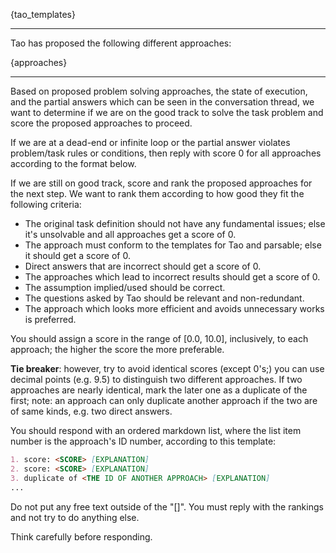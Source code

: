 {tao_templates}

---

Tao has proposed the following different approaches:

{approaches}

---

Based on proposed problem solving approaches, the state of execution, and the partial answers which can be seen in
the conversation thread, we want to determine if we are on the good track to solve the task problem and score 
the proposed approaches to proceed.

If we are at a dead-end or infinite loop or the partial answer violates problem/task rules or conditions, then 
reply with score 0 for all approaches according to the format below.

If we are still on good track, score and rank the proposed approaches for the next step.
We want to rank them according to how good they fit the following criteria:

* The original task definition should not have any fundamental issues; else it's unsolvable and all approaches get a 
  score of 0.
* The approach must conform to the templates for Tao and parsable; else it should get a score of 0.
* Direct answers that are incorrect should get a score of 0.
* The approaches which lead to incorrect results should get a score of 0.
* The assumption implied/used should be correct.
* The questions asked by Tao should be relevant and non-redundant.
* The approach which looks more efficient and avoids unnecessary works is preferred.

You should assign a score in the range of [0.0, 10.0], inclusively, to each approach; the higher the score the more 
preferable.

**Tie breaker**: however, try to avoid identical scores (except 0's;) you can use decimal points (e.g. 9.5) to 
distinguish two different approaches. If two approaches are nearly identical, mark the later one as a duplicate of 
the first; note: an approach can only duplicate another approach if the two are of same kinds, e.g. two direct answers.

You should respond with an ordered markdown list, where the list item number is the approach's ID number, according to 
this template:

```markdown
1. score: <SCORE> [EXPLANATION]
2. score: <SCORE> [EXPLANATION]
3. duplicate of <THE ID OF ANOTHER APPROACH> [EXPLANATION]
...
```

Do not put any free text outside of the "[]". You must reply with the rankings and not try to do anything else.

Think carefully before responding.



